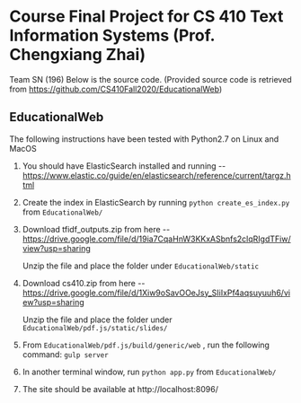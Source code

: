 # Course Final Project for CS 410 Text Information Systems (Prof. Chengxiang Zhai)
Team SN (196)
Below is the source code.
(Provided source code is retrieved from https://github.com/CS410Fall2020/EducationalWeb)

## EducationalWeb

The following instructions have been tested with Python2.7 on Linux and MacOS

1. You should have ElasticSearch installed and running -- https://www.elastic.co/guide/en/elasticsearch/reference/current/targz.html

2. Create the index in ElasticSearch by running `python create_es_index.py` from `EducationalWeb/`

3. Download tfidf_outputs.zip from here -- https://drive.google.com/file/d/19ia7CqaHnW3KKxASbnfs2clqRIgdTFiw/view?usp=sharing
   
   Unzip the file and place the folder under `EducationalWeb/static`

4. Download cs410.zip from here -- https://drive.google.com/file/d/1Xiw9oSavOOeJsy_SIiIxPf4aqsuyuuh6/view?usp=sharing
   
   Unzip the file and place the folder under `EducationalWeb/pdf.js/static/slides/`
   
5. From `EducationalWeb/pdf.js/build/generic/web` , run the following command: `gulp server`

6. In another terminal window, run `python app.py` from `EducationalWeb/`

7. The site should be available at http://localhost:8096/


